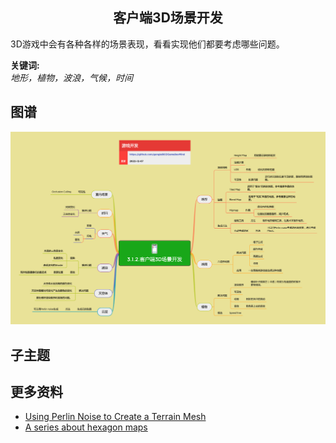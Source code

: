 <h2 align="center">客户端3D场景开发</h2>
<p>
3D游戏中会有各种各样的场景表现，看看实现他们都要考虑哪些问题。
</p>

**关键词:**<br/> 
*地形，植物，波浪，气候，时间*

## 图谱
![图片加载中...](../exports/3.1.2.客户端3D场景开发.png?raw=true)

## 子主题

## 更多资料
* [Using Perlin Noise to Create a Terrain Mesh](https://www.scratchapixel.com/lessons/procedural-generation-virtual-worlds/perlin-noise-part-2/perlin-noise-terrain-mesh)
* [A series about hexagon maps](https://catlikecoding.com/unity/tutorials/hex-map/)
